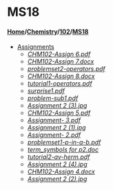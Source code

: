 # MS18
#### [Home](../../..)/[Chemistry](../..)/[102](..)/[MS18]()
- [Assignments](Assignments)
    - [_CHM102-Assign 6.pdf_](Assignments/CHM102-Assign%206.pdf)
    - [_CHM102-Assign 7.docx_](Assignments/CHM102-Assign%207.docx)
    - [_problemset2-operators.pdf_](Assignments/problemset2-operators.pdf)
    - [_CHM102-Assign 8.docx_](Assignments/CHM102-Assign%208.docx)
    - [_tutorial1-operators.pdf_](Assignments/tutorial1-operators.pdf)
    - [_surprise1.pdf_](Assignments/surprise1.pdf)
    - [_problem-sub1.pdf_](Assignments/problem-sub1.pdf)
    - [_Assignment 2 (3).jpg_](Assignments/Assignment%202%20(3).jpg)
    - [_CHM102-Assign 5.pdf_](Assignments/CHM102-Assign%205.pdf)
    - [_Assignment- 3.pdf_](Assignments/Assignment-%203.pdf)
    - [_Assignment 2 (1).jpg_](Assignments/Assignment%202%20(1).jpg)
    - [_Assignment- 2.pdf_](Assignments/Assignment-%202.pdf)
    - [_problemset1-p-in-a-b.pdf_](Assignments/problemset1-p-in-a-b.pdf)
    - [_term_symbols for p2.doc_](Assignments/term_symbols%20for%20p2.doc)
    - [_tutorial2-av-herm.pdf_](Assignments/tutorial2-av-herm.pdf)
    - [_Assignment 2 (4).jpg_](Assignments/Assignment%202%20(4).jpg)
    - [_CHM102-Assign 4.docx_](Assignments/CHM102-Assign%204.docx)
    - [_Assignment 2 (2).jpg_](Assignments/Assignment%202%20(2).jpg)
